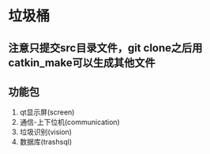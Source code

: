 # 垃圾桶

## 注意只提交src目录文件，git clone之后用catkin_make可以生成其他文件

## 功能包
1. qt显示屏(screen)
2. 通信-上下位机(communication)
3. 垃圾识别(vision)
4. 数据库(trashsql)
